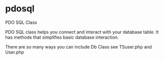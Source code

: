 # pdosql
PDO SQL Class

PDO SQL class helps you connect and interact with your database table. It has methods that simplifies basic database interaction. 

There are so many ways you can include Db Class
see TSuser.php
and User.php